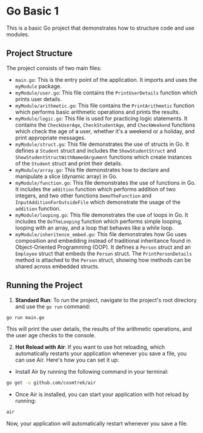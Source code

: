 # Go Basic 1

This is a basic Go project that demonstrates how to structure code and use modules.

## Project Structure

The project consists of two main files:

- `main.go`: This is the entry point of the application. It imports and uses the `myModule` package.
- `myModule/user.go`: This file contains the `PrintUserDetails` function which prints user details.
- `myModule/arithmetic.go`: This file contains the `PrintArithmetic` function which performs basic arithmetic operations and prints the results.
- `myModule/logic.go`: This file is used for practicing logic statements. It contains the `CheckUserAge`, `CheckStudentAge`, and `CheckWeekend` functions which check the age of a user, whether it's a weekend or a holiday, and print appropriate messages.
- `myModule/struct.go`: This file demonstrates the use of structs in Go. It defines a `Student` struct and includes the `ShowStudentStruct` and `ShowStudentStructWithNamedArgument` functions which create instances of the `Student` struct and print their details.
- `myModule/array.go`: This file demonstrates how to declare and manipulate a slice (dynamic array) in Go.
- `myModule/function.go`: This file demonstrates the use of functions in Go. It includes the `addition` function which performs addition of two integers, and two other functions `DemoTheFunction` and `InputAdditionForOutsideFile` which demonstrate the usage of the `addition` function.
- `myModule/looping.go`: This file demonstrates the use of loops in Go. It includes the `DoTheLooping` function which performs simple looping, looping with an array, and a loop that behaves like a while loop.
- `myModule/inheritence_embed.go`: This file demonstrates how Go uses composition and embedding instead of traditional inheritance found in Object-Oriented Programming (OOP). It defines a `Person` struct and an `Employee` struct that embeds the `Person` struct. The `PrintPersonDetails` method is attached to the `Person` struct, showing how methods can be shared across embedded structs.

## Running the Project

1. **Standard Run**: To run the project, navigate to the project's root directory and use the `go run` command:

```bash
go run main.go
```

This will print the user details, the results of the arithmetic operations, and the user age checks to the console.

2. **Hot Reload with Air**: If you want to use hot reloading, which automatically restarts your application whenever you save a file, you can use Air. Here's how you can set it up:

- Install Air by running the following command in your terminal:

```bash
go get -u github.com/cosmtrek/air
```

- Once Air is installed, you can start your application with hot reload by running:

```bash
air
```

Now, your application will automatically restart whenever you save a file.
